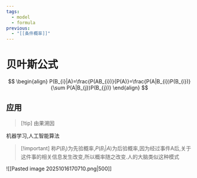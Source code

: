 ```yaml
---
tags:
  - model
  - formula
previous:
  - "[[条件概率]]"
---
```

# 贝叶斯公式
$$
\begin{align}
P(B_{i}|A)=\frac{P(AB_{i})}{P(A)}=\frac{P(A|B_{i})P(B_{i})}{\sum P(A|B_{j})P(B_{j})}
\end{align}
$$
## 应用

>[!tip] 由果溯因
>

机器学习,人工智能算法
>[!important] 称$P(B_{i})$为先验概率,$P(B_{i}|A)$为后验概率,因为经过事件A后,关于这件事的相关信息发生改变,所以概率随之改变.人的大脑类似这种模式

![[Pasted image 20251016170710.png|500]]



